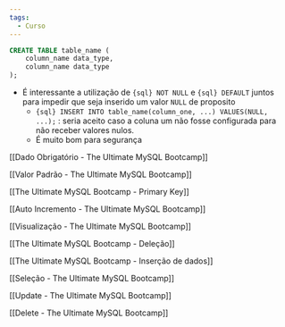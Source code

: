```yaml
---
tags:
  - Curso
---
```

```sql
CREATE TABLE table_name (
	column_name data_type,
	column_name data_type
);
```

- É interessante a utilização de `{sql} NOT NULL` e `{sql} DEFAULT` juntos para impedir que seja inserido um valor `NULL` de proposito 
	- `{sql} INSERT INTO table_name(column_one, ...) VALUES(NULL, ...);` : seria aceito caso a coluna um não fosse configurada para não receber valores nulos.
	- É muito bom para segurança


[[Dado Obrigatório - The Ultimate MySQL Bootcamp]]

[[Valor Padrão - The Ultimate MySQL Bootcamp]]

[[The Ultimate MySQL Bootcamp - Primary Key]]

[[Auto Incremento - The Ultimate MySQL Bootcamp]]

[[Visualização - The Ultimate MySQL Bootcamp]]

[[The Ultimate MySQL Bootcamp - Deleção]]

[[The Ultimate MySQL Bootcamp - Inserção de dados]]

[[Seleção - The Ultimate MySQL Bootcamp]]

[[Update - The Ultimate MySQL Bootcamp]]

[[Delete - The Ultimate MySQL Bootcamp]]